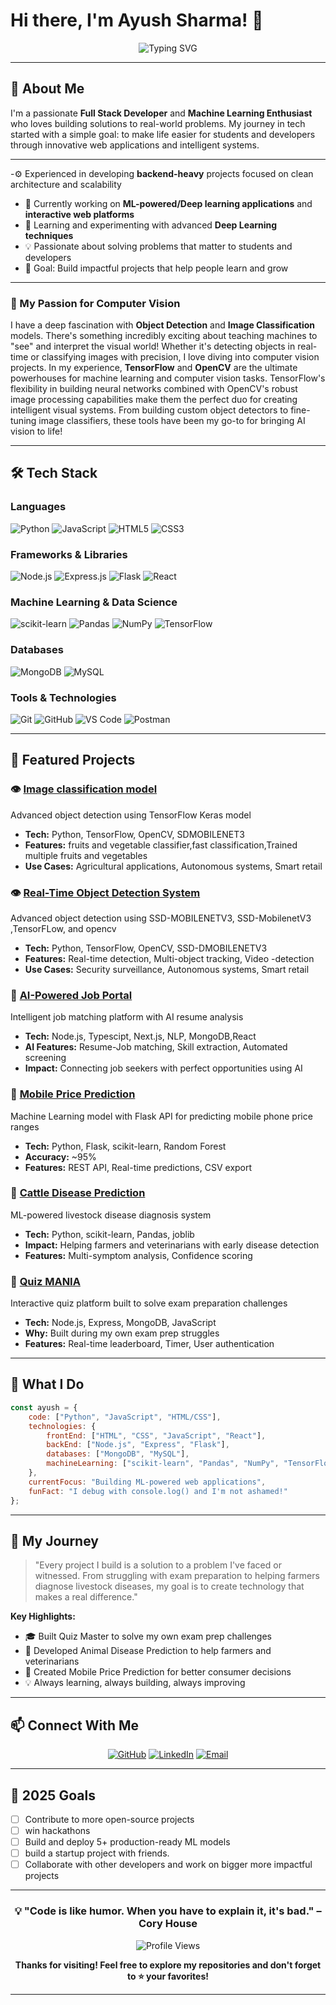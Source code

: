 # Hi there, I'm Ayush Sharma! 👋

<div align="center">
  
![Typing SVG](https://readme-typing-svg.herokuapp.com?font=Fira+Code&pause=1000&color=2E9EF7&center=true&vCenter=true&width=435&lines=CODE+IT+DOWN)


</div>

---

## 🚀 About Me

I'm a passionate **Full Stack Developer** and **Machine Learning Enthusiast** who loves building solutions to real-world problems. My journey in tech started with a simple goal: to make life easier for students and developers through innovative web applications and intelligent systems.


---


-⚙️ Experienced in developing **backend-heavy** projects focused on clean architecture and scalability
- 🔭 Currently working on **ML-powered/Deep learning applications** and **interactive web platforms**
- 🌱 Learning and experimenting with advanced **Deep Learning techniques**
- 💡 Passionate about solving problems that matter to students and developers
- 🎯 Goal: Build impactful projects that help people learn and grow
---
### 🤖 My Passion for Computer Vision

I have a deep fascination with **Object Detection** and **Image Classification** models. There's something incredibly exciting about teaching machines to "see" and interpret the visual world! Whether it's detecting objects in real-time or classifying images with precision, I love diving into computer vision projects. In my experience, **TensorFlow** and **OpenCV** are the ultimate powerhouses for machine learning and computer vision tasks. TensorFlow's flexibility in building neural networks combined with OpenCV's robust image processing capabilities make them the perfect duo for creating intelligent visual systems. From building custom object detectors to fine-tuning image classifiers, these tools have been my go-to for bringing AI vision to life!

---


## 🛠️ Tech Stack

### Languages
![Python](https://img.shields.io/badge/Python-3776AB?style=for-the-badge&logo=python&logoColor=white)
![JavaScript](https://img.shields.io/badge/JavaScript-F7DF1E?style=for-the-badge&logo=javascript&logoColor=black)
![HTML5](https://img.shields.io/badge/HTML5-E34F26?style=for-the-badge&logo=html5&logoColor=white)
![CSS3](https://img.shields.io/badge/CSS3-1572B6?style=for-the-badge&logo=css3&logoColor=white)

### Frameworks & Libraries
![Node.js](https://img.shields.io/badge/Node.js-339933?style=for-the-badge&logo=nodedotjs&logoColor=white)
![Express.js](https://img.shields.io/badge/Express.js-000000?style=for-the-badge&logo=express&logoColor=white)
![Flask](https://img.shields.io/badge/Flask-000000?style=for-the-badge&logo=flask&logoColor=white)
![React](https://img.shields.io/badge/React-20232A?style=for-the-badge&logo=react&logoColor=61DAFB)

### Machine Learning & Data Science
![scikit-learn](https://img.shields.io/badge/scikit--learn-F7931E?style=for-the-badge&logo=scikit-learn&logoColor=white)
![Pandas](https://img.shields.io/badge/Pandas-150458?style=for-the-badge&logo=pandas&logoColor=white)
![NumPy](https://img.shields.io/badge/NumPy-013243?style=for-the-badge&logo=numpy&logoColor=white)
![TensorFlow](https://img.shields.io/badge/TensorFlow-FF6F00?style=for-the-badge&logo=tensorflow&logoColor=white)

### Databases
![MongoDB](https://img.shields.io/badge/MongoDB-47A248?style=for-the-badge&logo=mongodb&logoColor=white)
![MySQL](https://img.shields.io/badge/MySQL-4479A1?style=for-the-badge&logo=mysql&logoColor=white)

### Tools & Technologies
![Git](https://img.shields.io/badge/Git-F05032?style=for-the-badge&logo=git&logoColor=white)
![GitHub](https://img.shields.io/badge/GitHub-181717?style=for-the-badge&logo=github&logoColor=white)
![VS Code](https://img.shields.io/badge/VS_Code-007ACC?style=for-the-badge&logo=visual-studio-code&logoColor=white)
![Postman](https://img.shields.io/badge/Postman-FF6C37?style=for-the-badge&logo=postman&logoColor=white)

---

## 🎯 Featured Projects

### 👁️ [Image classification model](https://github.com/Ayush2049/FRUITS-AND-VEGETABLE-CLASSIFIER)
Advanced object detection using TensorFlow Keras model
- **Tech:** Python, TensorFlow, OpenCV, SDMOBILENET3
- **Features:** fruits and vegetable classifier,fast classification,Trained multiple fruits and vegetables
- **Use Cases:** Agricultural applications, Autonomous systems, Smart retail

### 👁️ [Real-Time Object Detection System](https://github.com/Ayush2049/OBJECT-DETECTION--THROUGH-IMAGE-VIDEO-AND-WEBCAM)
Advanced object detection using SSD-MOBILENETV3, SSD-MobilenetV3 ,TensorFLow, and opencv
- **Tech:** Python, TensorFlow, OpenCV, SSD-DMOBILENETV3
- **Features:** Real-time detection, Multi-object tracking, Video -detection
- **Use Cases:** Security surveillance, Autonomous systems, Smart retail

### 💼 [AI-Powered Job Portal](https://github.com/Ayush2049/JOBPORTAL-WITH-AI-RESUME-MATCHING)
Intelligent job matching platform with AI resume analysis
- **Tech:** Node.js, Typescipt, Next.js, NLP, MongoDB,React
- **AI Features:** Resume-Job matching, Skill extraction, Automated screening
- **Impact:** Connecting job seekers with perfect opportunities using AI

### 📱 [Mobile Price Prediction](https://github.com/Ayush2049/MOBILE-PHONES-PRICE-PREDICTOR)
Machine Learning model with Flask API for predicting mobile phone price ranges
- **Tech:** Python, Flask, scikit-learn, Random Forest
- **Accuracy:** ~95%
- **Features:** REST API, Real-time predictions, CSV export

### 🐄 [Cattle Disease Prediction](https://github.com/Ayush2049/CATTLES-DISEASE-PREDICTOR)
ML-powered livestock disease diagnosis system
- **Tech:** Python, scikit-learn, Pandas, joblib
- **Impact:** Helping farmers and veterinarians with early disease detection
- **Features:** Multi-symptom analysis, Confidence scoring

### 📝 [Quiz MANIA](https://github.com/Ayush2049/THE-ULTIMATE-QUIZ-WEB-APP)
Interactive quiz platform built to solve exam preparation challenges
- **Tech:** Node.js, Express, MongoDB, JavaScript
- **Why:** Built during my own exam prep struggles
- **Features:** Real-time leaderboard, Timer, User authentication

---


## 💼 What I Do
```javascript
const ayush = {
    code: ["Python", "JavaScript", "HTML/CSS"],
    technologies: {
        frontEnd: ["HTML", "CSS", "JavaScript", "React"],
        backEnd: ["Node.js", "Express", "Flask"],
        databases: ["MongoDB", "MySQL"],
        machineLearning: ["scikit-learn", "Pandas", "NumPy", "TensorFlow"]
    },
    currentFocus: "Building ML-powered web applications",
    funFact: "I debug with console.log() and I'm not ashamed!"
};
```

---

## 🌟 My Journey

> "Every project I build is a solution to a problem I've faced or witnessed. From struggling with exam preparation to helping farmers diagnose livestock diseases, my goal is to create technology that makes a real difference."

**Key Highlights:**
- 🎓 Built Quiz Master to solve my own exam prep challenges
- 🐄 Developed Animal Disease Prediction to help farmers and veterinarians
- 📱 Created Mobile Price Prediction for better consumer decisions
- 💡 Always learning, always building, always improving

---

## 📫 Connect With Me

<div align="center">

[![GitHub](https://img.shields.io/badge/GitHub-181717?style=for-the-badge&logo=github&logoColor=white)](https://github.com/Ayush2049)
[![LinkedIn](https://img.shields.io/badge/LinkedIn-0A66C2?style=for-the-badge&logo=linkedin&logoColor=white)](https://in.linkedin.com/in/ayush-sharma-8805842ba)
[![Email](https://img.shields.io/badge/Email-D14836?style=for-the-badge&logo=gmail&logoColor=white)](mailto:dm.ayushsharma@gmail.com)

</div>



---

## 🎯 2025 Goals

- [ ] Contribute to more open-source projects
- [ ] win hackathons
- [ ] Build and deploy 5+ production-ready ML models
- [ ] build a startup project with friends.
- [ ] Collaborate with other developers and work on bigger more impactful projects

---

<div align="center">

### 💡 "Code is like humor. When you have to explain it, it's bad." – Cory House

![Profile Views](https://komarev.com/ghpvc/?username=Ayush2049&color=brightgreen&style=flat-square)

**Thanks for visiting! Feel free to explore my repositories and don't forget to ⭐ your favorites!**

</div>

---

<div align="center">
  
